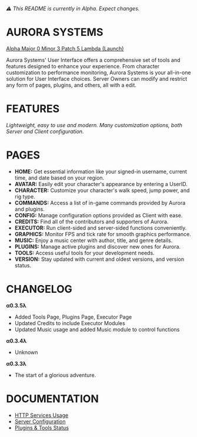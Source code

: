 *⚠️ This README is currently in Alpha. Expect changes.*

# AURORA SYSTEMS #

[Alpha Major 0 Minor 3 Patch 5 Lambda (Launch)](https://github.com/HeartOfIrons/AuroraSystems/releases/tag/Launch)

Aurora Systems' User Interface offers a comprehensive set of tools and features designed to enhance your experience. From character customization to performance monitoring, Aurora Systems is your all-in-one solution for User Interface choices. Server Owners can modify and restrict any form of pages, plugins, and others, all with a edit.

# FEATURES

*Lightweight, easy to use and modern.*
*Many customization options, both Server and Client configuration.*

# PAGES

- **HOME:** Get essential information like your signed-in username, current time, and date based on your region.
- **AVATAR:** Easily edit your character's appearance by entering a UserID.
- **CHARACTER:** Customize your character's walk speed, jump power, and rig type.
- **COMMANDS:** Access a list of in-game commands provided by Aurora and plugins.
- **CONFIG:** Manage configuration options provided as Client with ease.
- **CREDITS:** Find all of the contributors and supporters of Aurora.
- **EXECUTOR:** Run client-sided and server-sided functions conveniently.
- **GRAPHICS:** Monitor FPS and tick rate for smooth graphics performance.
- **MUSIC:** Enjoy a music center with author, title, and genre details.
- **PLUGINS:** Manage active plugins and discover new ones for Aurora.
- **TOOLS:** Access useful tools for your development needs.
- **VERSION:** Stay updated with current and oldest versions, and version status.

# CHANGELOG

**α0.3.5λ**
- Added Tools Page, Plugins Page, Executor Page
- Updated Credits to include Executor Modules
- Updated Music usage and added Music module to control functions

**α0.3.4λ**
- Unknown

**α0.3.3λ**
- The start of a glorious adventure.

# DOCUMENTATION
- [HTTP Services Usage](https://github.com/HeartOfIrons/AuroraSystems/blob/main/Resources/HTTPUsage)
- [Server Configuration](https://github.com/HeartOfIrons/AuroraSystems/blob/main/Resources/ServerConfiguration)
- [Plugins & Tools Status](https://github.com/HeartOfIrons/AuroraSystems/issues/1#issue-2266500139)
